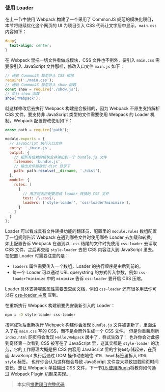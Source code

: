 ### 使用 Loader
在上一节中使用 Webpack 构建了一个采用了 CommonJS 规范的模块化项目，本节将继续优化这个网页的 UI 为项目引入 CSS 代码让文字居中显示，`main.css` 内容如下：
```css
#app{
  text-align: center;
}
```

在 Webpack 里把一切文件看做成模块，CSS 文件也不例外，要引入 `main.css` 需要像引入 JavaScript 文件那样，修改入口文件 `main.js` 如下：
```js
// 通过 CommonJS 规范导入 CSS 模块
require('./main.css');
// 通过 CommonJS 规范导入 show 函数
const show = require('./show.js');
// 执行 show 函数
show('Webpack');
```
就这样修改后去执行 Webpack 构建是会报错的，因为 Webpack 不原生支持解析 CSS 文件。要支持非 JavaScript 类型的文件需要使用 Webpack 的 Loader 机制。Webpack 配置修改使用如下：
```js
const path = require('path');

module.exports = {
  // JavaScript 执行入口文件
  entry: './main.js',
  output: {
    // 把所有依赖的模块合并输出到一个 bundle.js 文件
    filename: 'bundle.js',
    // 输出文件都放到 dist 目录下
    path: path.resolve(__dirname, './dist'),
  },
  module: {
    rules: [
      {
        // 用正则去匹配要用该 loader 转换的 CSS 文件
        test: /\.css$/,
        loaders: ['style-loader', 'css-loader?minimize'],
      }
    ]
  }
};
```
Loader 可以看成具有文件转换功能的翻译员，配置里的 `module.rules` 数组配置了一组规则告诉 Webpack 在遇到哪些文件时使用哪些 Loader 去加载和转换。
如上配置告诉 Webpack 在遇到以 `.css` 结尾的文件时先使用 `css-loader` 去读取 CSS 文件，之后再交给 `style-loader` 去把 CSS 内容注入到 JavaScript 里去。
在配置 Loader 时需要注意的是：

- `loaders` 属性需要传入一个数组，Loader 的执行顺序是由后到前的。
- 每一个 Loader 可以通过 URL querystring 的方式传入参数，例如 `css-loader?minimize` 中的 `minimize` 告诉 `css-loader` 要开启 CSS 压缩。

Loader 具体支持哪些属性需要去查阅文档，例如 `css-loader` 还有很多用法你可以在 [css-loader 主页](https://github.com/webpack-contrib/css-loader) 查到。

在重新执行 Webpack 构建前要先安装新引入的 Loader：
```bash
npm i -D style-loader css-loader
```
按照成功后重新执行 Webpack 构建你会发现 `bundle.js` 文件被更新了，里面注入了在 `main.css` 写的 CSS，而不是会而外生成一个 CSS 文件。
但是你重新刷新 `index.html` 网页将会发现 `Hello,Webpack` 居中了，样式生效了！
也许你会对此感到奇怪第一次看到 CSS 被写在了 JavaScript 里，这其实都是 `style-loader` 的功劳，它的工作原理大概是把 CSS 内容用 JavaScript 里的字符串存储起来，在页面 JavaScript 执行后通过 DOM 操作动态地往 `HTML head` 标签里拆入 `HTML style` 标签。
也许你会认为这样做会导致 JavaScript 文件变大导致加载网页时间变长，想让 Webpack 单独输出 CSS 文件，下一节[1.5 使用Plugin](1-5使用Plugin.md)将教你如何通过 Webpack Plugin 机制来实现。

> 本实例[提供项目完整代码](http://webpack.wuhaolin.cn/1-4使用Loader.zip)
